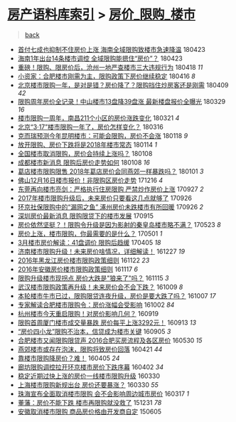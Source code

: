 [房产语料库索引](../../README.md)  > [房价_限购_楼市](房价_限购_楼市.md)
====
> [back](../README.md)

- [首付七成也抑制不住房价上涨 海南全域限购致楼市急速降温](http://jkwz.applinzi.com/ittc/7095228207282521104.html#%E9%A6%96%E4%BB%98%E4%B8%83%E6%88%90%E4%B9%9F%E6%8A%91%E5%88%B6%E4%B8%8D%E4%BD%8F%E6%88%BF%E4%BB%B7%E4%B8%8A%E6%B6%A8+%E6%B5%B7%E5%8D%97%E5%85%A8%E5%9F%9F%E9%99%90%E8%B4%AD%E8%87%B4%E6%A5%BC%E5%B8%82%E6%80%A5%E9%80%9F%E9%99%8D%E6%B8%A9) 180423  
- [海南1年出台14条楼市调控 全域限购能摁住“房价”？](http://jkwz.applinzi.com/ittc/7095129532447327238.html#%E6%B5%B7%E5%8D%971%E5%B9%B4%E5%87%BA%E5%8F%B014%E6%9D%A1%E6%A5%BC%E5%B8%82%E8%B0%83%E6%8E%A7+%E5%85%A8%E5%9F%9F%E9%99%90%E8%B4%AD%E8%83%BD%E6%91%81%E4%BD%8F%E2%80%9C%E6%88%BF%E4%BB%B7%E2%80%9D%EF%BC%9F) 180423  
- [重磅！限购、限房价后，沧州一地严查楼市三大违规行为](http://jkwz.applinzi.com/ittc/7093270482474501130.html#%E9%87%8D%E7%A3%85%EF%BC%81%E9%99%90%E8%B4%AD%E3%80%81%E9%99%90%E6%88%BF%E4%BB%B7%E5%90%8E%EF%BC%8C%E6%B2%A7%E5%B7%9E%E4%B8%80%E5%9C%B0%E4%B8%A5%E6%9F%A5%E6%A5%BC%E5%B8%82%E4%B8%89%E5%A4%A7%E8%BF%9D%E8%A7%84%E8%A1%8C%E4%B8%BA) 180418 *11* 
- [小资家：合肥楼市刚需为主，限购政策下房价继续稳定](http://jkwz.applinzi.com/ittc/7092513769714615307.html#%E5%B0%8F%E8%B5%84%E5%AE%B6%EF%BC%9A%E5%90%88%E8%82%A5%E6%A5%BC%E5%B8%82%E5%88%9A%E9%9C%80%E4%B8%BA%E4%B8%BB%EF%BC%8C%E9%99%90%E8%B4%AD%E6%94%BF%E7%AD%96%E4%B8%8B%E6%88%BF%E4%BB%B7%E7%BB%A7%E7%BB%AD%E7%A8%B3%E5%AE%9A) 180416 *8* 
- [北京楼市限购一年，是对是错？房价降了？限购挡住炒房客还是刚需](http://jkwz.applinzi.com/ittc/7089926956005196811.html#%E5%8C%97%E4%BA%AC%E6%A5%BC%E5%B8%82%E9%99%90%E8%B4%AD%E4%B8%80%E5%B9%B4%EF%BC%8C%E6%98%AF%E5%AF%B9%E6%98%AF%E9%94%99%EF%BC%9F%E6%88%BF%E4%BB%B7%E9%99%8D%E4%BA%86%EF%BC%9F%E9%99%90%E8%B4%AD%E6%8C%A1%E4%BD%8F%E7%82%92%E6%88%BF%E5%AE%A2%E8%BF%98%E6%98%AF%E5%88%9A%E9%9C%80) 180409 *42* 
- [限购周年房价全记录！中山楼市13盘降39盘涨 最新楼盘报价全曝光](http://jkwz.applinzi.com/ittc/7085954385064756230.html#%E9%99%90%E8%B4%AD%E5%91%A8%E5%B9%B4%E6%88%BF%E4%BB%B7%E5%85%A8%E8%AE%B0%E5%BD%95%EF%BC%81%E4%B8%AD%E5%B1%B1%E6%A5%BC%E5%B8%8213%E7%9B%98%E9%99%8D39%E7%9B%98%E6%B6%A8+%E6%9C%80%E6%96%B0%E6%A5%BC%E7%9B%98%E6%8A%A5%E4%BB%B7%E5%85%A8%E6%9B%9D%E5%85%89) 180329 *16* 
- [楼市限购一周年，南昌211个小区的房价涨跌变化](http://jkwz.applinzi.com/ittc/7082935100990030854.html#%E6%A5%BC%E5%B8%82%E9%99%90%E8%B4%AD%E4%B8%80%E5%91%A8%E5%B9%B4%EF%BC%8C%E5%8D%97%E6%98%8C211%E4%B8%AA%E5%B0%8F%E5%8C%BA%E7%9A%84%E6%88%BF%E4%BB%B7%E6%B6%A8%E8%B7%8C%E5%8F%98%E5%8C%96) 180321 *4* 
- [北京“3·17”楼市限购一年了，房价怎样变化？](http://jkwz.applinzi.com/ittc/7081021677645595654.html#%E5%8C%97%E4%BA%AC%E2%80%9C3%C2%B717%E2%80%9D%E6%A5%BC%E5%B8%82%E9%99%90%E8%B4%AD%E4%B8%80%E5%B9%B4%E4%BA%86%EF%BC%8C%E6%88%BF%E4%BB%B7%E6%80%8E%E6%A0%B7%E5%8F%98%E5%8C%96%EF%BC%9F) 180316  
- [克而瑞预测今年昆明楼市：可能会限购，房价不会涨](http://jkwz.applinzi.com/ittc/7059856855021388816.html#%E5%85%8B%E8%80%8C%E7%91%9E%E9%A2%84%E6%B5%8B%E4%BB%8A%E5%B9%B4%E6%98%86%E6%98%8E%E6%A5%BC%E5%B8%82%EF%BC%9A%E5%8F%AF%E8%83%BD%E4%BC%9A%E9%99%90%E8%B4%AD%EF%BC%8C%E6%88%BF%E4%BB%B7%E4%B8%8D%E4%BC%9A%E6%B6%A8) 180118 *9* 
- [放开限购、房价下跌将是2018年楼市常态](http://jkwz.applinzi.com/ittc/7058542057130296336.html#%E6%94%BE%E5%BC%80%E9%99%90%E8%B4%AD%E3%80%81%E6%88%BF%E4%BB%B7%E4%B8%8B%E8%B7%8C%E5%B0%86%E6%98%AF2018%E5%B9%B4%E6%A5%BC%E5%B8%82%E5%B8%B8%E6%80%81) 180114 *1* 
- [全国楼市取消限购，房价会持续上涨吗？](http://jkwz.applinzi.com/ittc/7056194360528339984.html#%E5%85%A8%E5%9B%BD%E6%A5%BC%E5%B8%82%E5%8F%96%E6%B6%88%E9%99%90%E8%B4%AD%EF%BC%8C%E6%88%BF%E4%BB%B7%E4%BC%9A%E6%8C%81%E7%BB%AD%E4%B8%8A%E6%B6%A8%E5%90%97%EF%BC%9F) 180108  
- [成都楼市新消息 限购后房价走势如何](http://jkwz.applinzi.com/ittc/7056178224327820295.html#%E6%88%90%E9%83%BD%E6%A5%BC%E5%B8%82%E6%96%B0%E6%B6%88%E6%81%AF+%E9%99%90%E8%B4%AD%E5%90%8E%E6%88%BF%E4%BB%B7%E8%B5%B0%E5%8A%BF%E5%A6%82%E4%BD%95) 180108 *16* 
- [葛店楼市限购限售 2018年葛店房价会同燕郊一样暴跌吗？](http://jkwz.applinzi.com/ittc/7053551766455452689.html#%E8%91%9B%E5%BA%97%E6%A5%BC%E5%B8%82%E9%99%90%E8%B4%AD%E9%99%90%E5%94%AE+2018%E5%B9%B4%E8%91%9B%E5%BA%97%E6%88%BF%E4%BB%B7%E4%BC%9A%E5%90%8C%E7%87%95%E9%83%8A%E4%B8%80%E6%A0%B7%E6%9A%B4%E8%B7%8C%E5%90%97%EF%BC%9F) 180101 *3* 
- [佛山12月16日楼市报价！非限购区房价走势](http://jkwz.applinzi.com/ittc/7047603752641496080.html#%E4%BD%9B%E5%B1%B112%E6%9C%8816%E6%97%A5%E6%A5%BC%E5%B8%82%E6%8A%A5%E4%BB%B7%EF%BC%81%E9%9D%9E%E9%99%90%E8%B4%AD%E5%8C%BA%E6%88%BF%E4%BB%B7%E8%B5%B0%E5%8A%BF) 171216 *4* 
- [东莞再向楼市亮剑：严格执行住房限购 严禁炒作房价上涨](http://jkwz.applinzi.com/ittc/7018028956203353104.html#%E4%B8%9C%E8%8E%9E%E5%86%8D%E5%90%91%E6%A5%BC%E5%B8%82%E4%BA%AE%E5%89%91%EF%BC%9A%E4%B8%A5%E6%A0%BC%E6%89%A7%E8%A1%8C%E4%BD%8F%E6%88%BF%E9%99%90%E8%B4%AD+%E4%B8%A5%E7%A6%81%E7%82%92%E4%BD%9C%E6%88%BF%E4%BB%B7%E4%B8%8A%E6%B6%A8) 170927 *2* 
- [2017年楼市限购升级后，未来房价只要看这几点就够了](http://jkwz.applinzi.com/ittc/7017577360541615120.html#2017%E5%B9%B4%E6%A5%BC%E5%B8%82%E9%99%90%E8%B4%AD%E5%8D%87%E7%BA%A7%E5%90%8E%EF%BC%8C%E6%9C%AA%E6%9D%A5%E6%88%BF%E4%BB%B7%E5%8F%AA%E8%A6%81%E7%9C%8B%E8%BF%99%E5%87%A0%E7%82%B9%E5%B0%B1%E5%A4%9F%E4%BA%86) 170926  
- [环京社保限购中的“漏网之鱼” 涿州房价未跌楼市有所回暖](http://jkwz.applinzi.com/ittc/7017553114998244369.html#%E7%8E%AF%E4%BA%AC%E7%A4%BE%E4%BF%9D%E9%99%90%E8%B4%AD%E4%B8%AD%E7%9A%84%E2%80%9C%E6%BC%8F%E7%BD%91%E4%B9%8B%E9%B1%BC%E2%80%9D+%E6%B6%BF%E5%B7%9E%E6%88%BF%E4%BB%B7%E6%9C%AA%E8%B7%8C%E6%A5%BC%E5%B8%82%E6%9C%89%E6%89%80%E5%9B%9E%E6%9A%96) 170926 *2* 
- [深圳房价最新消息 限购限贷下的楼市发展](http://jkwz.applinzi.com/ittc/7013475818238640913.html#%E6%B7%B1%E5%9C%B3%E6%88%BF%E4%BB%B7%E6%9C%80%E6%96%B0%E6%B6%88%E6%81%AF+%E9%99%90%E8%B4%AD%E9%99%90%E8%B4%B7%E4%B8%8B%E7%9A%84%E6%A5%BC%E5%B8%82%E5%8F%91%E5%B1%95) 170915  
- [房价依然坚挺？！限购令升级是因为影射的秦皇岛楼市略不满？](http://jkwz.applinzi.com/ittc/6970914768750642180.html#%E6%88%BF%E4%BB%B7%E4%BE%9D%E7%84%B6%E5%9D%9A%E6%8C%BA%EF%BC%9F%EF%BC%81%E9%99%90%E8%B4%AD%E4%BB%A4%E5%8D%87%E7%BA%A7%E6%98%AF%E5%9B%A0%E4%B8%BA%E5%BD%B1%E5%B0%84%E7%9A%84%E7%A7%A6%E7%9A%87%E5%B2%9B%E6%A5%BC%E5%B8%82%E7%95%A5%E4%B8%8D%E6%BB%A1%EF%BC%9F) 170523 *8* 
- [房价上涨，楼市限购，你最需要的是什么？](http://jkwz.applinzi.com/ittc/6962771234147271684.html#%E6%88%BF%E4%BB%B7%E4%B8%8A%E6%B6%A8%EF%BC%8C%E6%A5%BC%E5%B8%82%E9%99%90%E8%B4%AD%EF%BC%8C%E4%BD%A0%E6%9C%80%E9%9C%80%E8%A6%81%E7%9A%84%E6%98%AF%E4%BB%80%E4%B9%88%EF%BC%9F) 170501 *1* 
- [3月楼市房价解读：41盘调价 限购后趋缓](http://jkwz.applinzi.com/ittc/6952970380535923716.html#3%E6%9C%88%E6%A5%BC%E5%B8%82%E6%88%BF%E4%BB%B7%E8%A7%A3%E8%AF%BB%EF%BC%9A41%E7%9B%98%E8%B0%83%E4%BB%B7+%E9%99%90%E8%B4%AD%E5%90%8E%E8%B6%8B%E7%BC%93) 170405 *18* 
- [济南楼市限购升级！未来房价啥情况，详细解读！](http://jkwz.applinzi.com/ittc/6916201853665936389.html#%E6%B5%8E%E5%8D%97%E6%A5%BC%E5%B8%82%E9%99%90%E8%B4%AD%E5%8D%87%E7%BA%A7%EF%BC%81%E6%9C%AA%E6%9D%A5%E6%88%BF%E4%BB%B7%E5%95%A5%E6%83%85%E5%86%B5%EF%BC%8C%E8%AF%A6%E7%BB%86%E8%A7%A3%E8%AF%BB%EF%BC%81) 161227 *19* 
- [2016年黑龙江房价楼市限购政策细则](http://jkwz.applinzi.com/ittc/6903271389846307845.html#2016%E5%B9%B4%E9%BB%91%E9%BE%99%E6%B1%9F%E6%88%BF%E4%BB%B7%E6%A5%BC%E5%B8%82%E9%99%90%E8%B4%AD%E6%94%BF%E7%AD%96%E7%BB%86%E5%88%99) 161122 *23* 
- [2016年安徽房价楼市限购政策细则](http://jkwz.applinzi.com/ittc/6901395016127087620.html#2016%E5%B9%B4%E5%AE%89%E5%BE%BD%E6%88%BF%E4%BB%B7%E6%A5%BC%E5%B8%82%E9%99%90%E8%B4%AD%E6%94%BF%E7%AD%96%E7%BB%86%E5%88%99) 161117 *6* 
- [限购升级楼市现拐点 房价大跌是&quot;狼来了&quot;吗？](http://jkwz.applinzi.com/ittc/6900697750152152068.html#%E9%99%90%E8%B4%AD%E5%8D%87%E7%BA%A7%E6%A5%BC%E5%B8%82%E7%8E%B0%E6%8B%90%E7%82%B9+%E6%88%BF%E4%BB%B7%E5%A4%A7%E8%B7%8C%E6%98%AF%26quot%3B%E7%8B%BC%E6%9D%A5%E4%BA%86%26quot%3B%E5%90%97%EF%BC%9F) 161115 *3* 
- [武汉楼市限购政策再升级！未来房价会不会下跌？](http://jkwz.applinzi.com/ittc/6886895900835709956.html#%E6%AD%A6%E6%B1%89%E6%A5%BC%E5%B8%82%E9%99%90%E8%B4%AD%E6%94%BF%E7%AD%96%E5%86%8D%E5%8D%87%E7%BA%A7%EF%BC%81%E6%9C%AA%E6%9D%A5%E6%88%BF%E4%BB%B7%E4%BC%9A%E4%B8%8D%E4%BC%9A%E4%B8%8B%E8%B7%8C%EF%BC%9F) 161009 *8* 
- [本轮楼市牛市已过，限购限贷连夜升级，房价是要大跌了吗？](http://jkwz.applinzi.com/ittc/6886187392951649284.html#%E6%9C%AC%E8%BD%AE%E6%A5%BC%E5%B8%82%E7%89%9B%E5%B8%82%E5%B7%B2%E8%BF%87%EF%BC%8C%E9%99%90%E8%B4%AD%E9%99%90%E8%B4%B7%E8%BF%9E%E5%A4%9C%E5%8D%87%E7%BA%A7%EF%BC%8C%E6%88%BF%E4%BB%B7%E6%98%AF%E8%A6%81%E5%A4%A7%E8%B7%8C%E4%BA%86%E5%90%97%EF%BC%9F) 161007 *17* 
- [专家解读合肥楼市限购令：房价涨幅会受影响](http://jkwz.applinzi.com/ittc/6884530468027892740.html#%E4%B8%93%E5%AE%B6%E8%A7%A3%E8%AF%BB%E5%90%88%E8%82%A5%E6%A5%BC%E5%B8%82%E9%99%90%E8%B4%AD%E4%BB%A4%EF%BC%9A%E6%88%BF%E4%BB%B7%E6%B6%A8%E5%B9%85%E4%BC%9A%E5%8F%97%E5%BD%B1%E5%93%8D) 161002 *84* 
- [杭州楼市今天重启限购！对房价影响几何？](http://jkwz.applinzi.com/ittc/6879599874164655108.html#%E6%9D%AD%E5%B7%9E%E6%A5%BC%E5%B8%82%E4%BB%8A%E5%A4%A9%E9%87%8D%E5%90%AF%E9%99%90%E8%B4%AD%EF%BC%81%E5%AF%B9%E6%88%BF%E4%BB%B7%E5%BD%B1%E5%93%8D%E5%87%A0%E4%BD%95%EF%BC%9F) 160919  
- [限购首周厦门楼市成交量暴跌 房价每平上涨3292元！](http://jkwz.applinzi.com/ittc/6877414720822313989.html#%E9%99%90%E8%B4%AD%E9%A6%96%E5%91%A8%E5%8E%A6%E9%97%A8%E6%A5%BC%E5%B8%82%E6%88%90%E4%BA%A4%E9%87%8F%E6%9A%B4%E8%B7%8C+%E6%88%BF%E4%BB%B7%E6%AF%8F%E5%B9%B3%E4%B8%8A%E6%B6%A83292%E5%85%83%EF%BC%81) 160913 *13* 
- [“房价四小龙”限购不治本，信贷成为楼市关键](http://jkwz.applinzi.com/ittc/6874377987524396037.html#%E2%80%9C%E6%88%BF%E4%BB%B7%E5%9B%9B%E5%B0%8F%E9%BE%99%E2%80%9D%E9%99%90%E8%B4%AD%E4%B8%8D%E6%B2%BB%E6%9C%AC%EF%BC%8C%E4%BF%A1%E8%B4%B7%E6%88%90%E4%B8%BA%E6%A5%BC%E5%B8%82%E5%85%B3%E9%94%AE) 160905 *3* 
- [合肥楼市又闻限购限贷声 2016合肥买房流程及各区房价](http://jkwz.applinzi.com/ittc/6837978080450446340.html#%E5%90%88%E8%82%A5%E6%A5%BC%E5%B8%82%E5%8F%88%E9%97%BB%E9%99%90%E8%B4%AD%E9%99%90%E8%B4%B7%E5%A3%B0+2016%E5%90%88%E8%82%A5%E4%B9%B0%E6%88%BF%E6%B5%81%E7%A8%8B%E5%8F%8A%E5%90%84%E5%8C%BA%E6%88%BF%E4%BB%B7) 160530 *15* 
- [燕郊楼市或存在泡沫，限购将致房价回落](http://jkwz.applinzi.com/ittc/6823487467688559621.html#%E7%87%95%E9%83%8A%E6%A5%BC%E5%B8%82%E6%88%96%E5%AD%98%E5%9C%A8%E6%B3%A1%E6%B2%AB%EF%BC%8C%E9%99%90%E8%B4%AD%E5%B0%86%E8%87%B4%E6%88%BF%E4%BB%B7%E5%9B%9E%E8%90%BD) 160421 *44* 
- [靠楼市限购降房价？难！](http://jkwz.applinzi.com/ittc/6816017739055367173.html#%E9%9D%A0%E6%A5%BC%E5%B8%82%E9%99%90%E8%B4%AD%E9%99%8D%E6%88%BF%E4%BB%B7%EF%BC%9F%E9%9A%BE%EF%BC%81) 160405 *24* 
- [廊坊限购调控拉开环京楼市房价下跌序幕](http://jkwz.applinzi.com/ittc/6816412340362675204.html#%E5%BB%8A%E5%9D%8A%E9%99%90%E8%B4%AD%E8%B0%83%E6%8E%A7%E6%8B%89%E5%BC%80%E7%8E%AF%E4%BA%AC%E6%A5%BC%E5%B8%82%E6%88%BF%E4%BB%B7%E4%B8%8B%E8%B7%8C%E5%BA%8F%E5%B9%95) 160402 *34* 
- [稳定近期过快上涨的房价一线楼市限购升级](http://jkwz.applinzi.com/ittc/6815452008492303365.html#%E7%A8%B3%E5%AE%9A%E8%BF%91%E6%9C%9F%E8%BF%87%E5%BF%AB%E4%B8%8A%E6%B6%A8%E7%9A%84%E6%88%BF%E4%BB%B7%E4%B8%80%E7%BA%BF%E6%A5%BC%E5%B8%82%E9%99%90%E8%B4%AD%E5%8D%87%E7%BA%A7) 160330  
- [上海楼市限购新规出台 房价还要暴涨？](http://jkwz.applinzi.com/ittc/6815402858681730052.html#%E4%B8%8A%E6%B5%B7%E6%A5%BC%E5%B8%82%E9%99%90%E8%B4%AD%E6%96%B0%E8%A7%84%E5%87%BA%E5%8F%B0+%E6%88%BF%E4%BB%B7%E8%BF%98%E8%A6%81%E6%9A%B4%E6%B6%A8%EF%BC%9F) 160330 *55* 
- [珠海宣布全面取消楼市限购 会不会影响周边城市房价](http://jkwz.applinzi.com/ittc/6810481416903066629.html#%E7%8F%A0%E6%B5%B7%E5%AE%A3%E5%B8%83%E5%85%A8%E9%9D%A2%E5%8F%96%E6%B6%88%E6%A5%BC%E5%B8%82%E9%99%90%E8%B4%AD+%E4%BC%9A%E4%B8%8D%E4%BC%9A%E5%BD%B1%E5%93%8D%E5%91%A8%E8%BE%B9%E5%9F%8E%E5%B8%82%E6%88%BF%E4%BB%B7) 160317 *1* 
- [董藩：房价不能下跌 楼市再限购就没救了](http://jkwz.applinzi.com/ittc/6782042437665162244.html#%E8%91%A3%E8%97%A9%EF%BC%9A%E6%88%BF%E4%BB%B7%E4%B8%8D%E8%83%BD%E4%B8%8B%E8%B7%8C+%E6%A5%BC%E5%B8%82%E5%86%8D%E9%99%90%E8%B4%AD%E5%B0%B1%E6%B2%A1%E6%95%91%E4%BA%86) 151231 *78* 
- [安徽取消楼市限购 商品房价格由开发商自定](http://jkwz.applinzi.com/ittc/547650611413682816.html#%E5%AE%89%E5%BE%BD%E5%8F%96%E6%B6%88%E6%A5%BC%E5%B8%82%E9%99%90%E8%B4%AD+%E5%95%86%E5%93%81%E6%88%BF%E4%BB%B7%E6%A0%BC%E7%94%B1%E5%BC%80%E5%8F%91%E5%95%86%E8%87%AA%E5%AE%9A) 150605  
